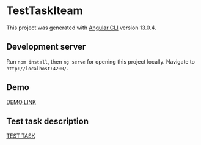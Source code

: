 # TestTaskIteam

This project was generated with [Angular CLI](https://github.com/angular/angular-cli) version 13.0.4.

## Development server

Run `npm install`, then `ng serve` for opening this project locally. Navigate to `http://localhost:4200/`.

## Demo
[DEMO LINK](https://denys-anosov.github.io/test-task-iteam/)

## Test task description
[TEST TASK](https://docs.google.com/document/d/1etxD85fJYMQs4BNp4i81K8uaQw6AXSm1/edit?usp=sharing&ouid=101530577839940116609&rtpof=true&sd=true)

